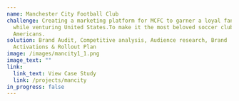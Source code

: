```yaml
---
name: Manchester City Football Club
challenge: Creating a marketing platform for MCFC to garner a loyal fanbase
  while venturing United States.To make it the most beloved soccer club among
  Americans.
solution: Brand Audit, Competitive analysis, Audience research, Brand
  Activations & Rollout Plan
image: /images/mancity1_1.png
image_text: ""
link:
  link_text: View Case Study
  link: /projects/mancity
in_progress: false
---
```

